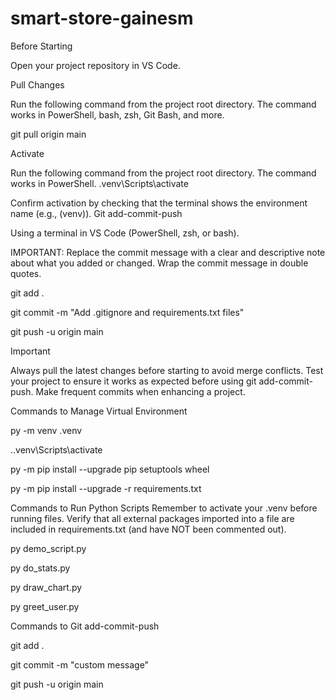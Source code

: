 # smart-store-gainesm
Before Starting

Open your project repository in VS Code.

Pull Changes

Run the following command from the project root directory. The command works in PowerShell, bash, zsh, Git Bash, and more.

git pull origin main

Activate

Run the following command from the project root directory. The command works in PowerShell.
.venv\Scripts\activate

Confirm activation by checking that the terminal shows the environment name (e.g., (venv)).
Git add-commit-push

Using a terminal in VS Code (PowerShell, zsh, or bash).

IMPORTANT: Replace the commit message with a clear and descriptive note about what you added or changed. Wrap the commit message in double quotes.

git add .

git commit -m "Add .gitignore and requirements.txt files"

git push -u origin main

Important

Always pull the latest changes before starting to avoid merge conflicts.
Test your project to ensure it works as expected before using git add-commit-push.
Make frequent commits when enhancing a project.

Commands to Manage Virtual Environment

py -m venv .venv

.\.venv\Scripts\activate

py -m pip install --upgrade pip setuptools wheel

py -m pip install --upgrade -r requirements.txt

Commands to Run Python Scripts
	Remember to activate your .venv before running files. Verify that all external packages imported into a file are included in requirements.txt (and have NOT been commented out).

py demo_script.py

py do_stats.py

py draw_chart.py

py greet_user.py


Commands to Git add-commit-push

git add .

git commit -m "custom message"

git push -u origin main



